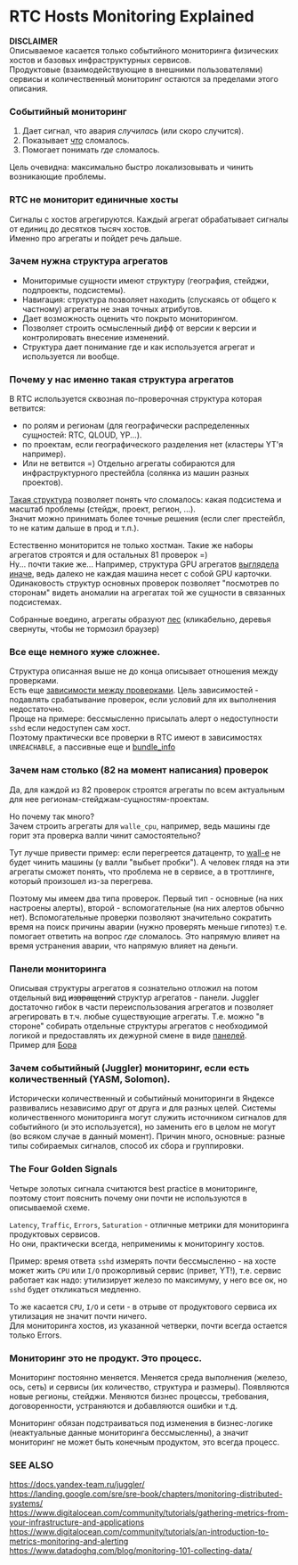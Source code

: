 # RTC Hosts Monitoring Explained

**DISCLAIMER**  
Описываемое касается только событийного мониторинга физических хостов и базовых инфраструктурных сервисов.  
Продуктовые (взаимодействующие в внешними пользователями) сервисы и количественный мониторинг остаются за пределами
этого описания.

### Событийный мониторинг
1. Дает сигнал, что авария *случилась* (или скоро случится).
2. Показывает [*что*](https://www.youtube.com/watch?v=xoBnQg4_J60&feature=youtu.be&t=135) сломалось.
3. Помогает понимать *где* сломалось.

Цель очевидна: максимально быстро локализовывать и чинить возникающие проблемы.

### RTC не мониторит единичные хосты
Сигналы с хостов агрегируются. Каждый агрегат обрабатывает сигналы от единиц до десятков тысяч хостов.  
Именно про агрегаты и пойдет речь дальше.

### Зачем нужна структура агрегатов
- Мониторимые сущности имеют структуру (география, стейджи, подпроекты, подсистемы).
- Навигация: структура позволяет находить (спускаясь от общего к частному) агрегаты не зная точных атрибутов.
- Дает возможность оценить что покрыто мониторингом.
- Позволяет строить осмысленный дифф от версии к версии и контролировать внесение изменений.
- Структура дает понимание где и как используется агрегат и используется ли вообще.

### Почему у нас именно такая структура агрегатов
В RTC используется сквозная по-проверочная структура которая ветвится:
 * по ролям и регионам (для географически распределенных сущностей: RTC, QLOUD, YP...).
 * по проектам, если географического разделения нет (кластеры YT'я например).
 * Или не ветвится =) Отдельно агрегаты собираются для инфраструктурного престейбла (солянка из машин разных проектов).

[Такая структура](https://proxy.sandbox.yandex-team.ru/1708235818/RTC.hostman-salt.html) позволяет понять *что*
сломалось: какая подсистема и масштаб проблемы (стейдж, проект, регион, ...).  
Значит можно принимать более точные решения (если слег престейбл, то не катим дальше в прод и т.п.).

Естественно мониторится не только хостман. Такие же наборы агрегатов строятся и для остальных 81 проверок =)  
Ну... почти такие же... Например, структура GPU агрегатов
[выглядела иначе](https://proxy.sandbox.yandex-team.ru/1708235818/RTC.check_gpu.html), ведь далеко не каждая машина
несет с собой GPU карточки.  
Одинаковость структур основных проверок позволяет "посмотрев по сторонам" видеть аномалии на агрегатах той же сущности
в связанных подсистемах.

Собранные воедино, агрегаты образуют [лес](https://proxy.sandbox.yandex-team.ru/1658011303/full.html) (кликабельно,
деревья свернуты, чтобы не тормозил браузер)

### Все еще немного ~~хуже~~ сложнее.
Структура описанная выше не до конца описывает отношения между проверками.  
Есть еще [зависимости между проверками](https://docs.yandex-team.ru/juggler/aggregates/dependencies). Цель
зависимостей - подавлять срабатывание проверок, если условий для их выполнения недостаточно.  
Проще на примере: бессмысленно присылать алерт о недоступности `sshd` если недоступен сам хост.  
Поэтому практически все проверки в RTC имеют в зависимостях `UNREACHABLE`, а пассивные еще и
[bundle\_info](https://a.yandex-team.ru/arc/trunk/arcadia/infra/rtc/juggler/bundle/checks/bundle_info/README.md)

### Зачем нам столько (82 на момент написания) проверок
Да, для каждой из 82 проверок строятся агрегаты по всем актуальным для нее регионам-стейджам-сущностям-проектам.

Но почему так много?  
Зачем строить агрегаты для `walle_cpu`, например, ведь машины где горит эта проверка валли чинит самостоятельно?

Тут лучше привести пример: если перегреется датацентр, то [wall-e](https://wiki.yandex-team.ru/wall-e/) не будет
чинить машины (у валли "выбьет пробки"). А человек глядя на эти агрегаты сможет понять, что проблема не в сервисе, а в
троттлинге, который произошел из-за перегрева.

Поэтому мы имеем два типа проверок. Первый тип - основные (на них настроены алерты), второй - вспомогательные (на них
алертов обычно нет). Вспомогательные проверки позволяют значительно сократить время на поиск причины аварии (нужно
проверять меньше гипотез) т.е. помогает ответить на вопрос *где* сломалось. Это напрямую влияет на время устранения
аварии, что напрямую влияет на деньги.

### Панели мониторинга
Описывая структуры агрегатов я сознательно отложил на потом отдельный вид ~~извращений~~ структур агрегатов - панели.
Juggler достаточно гибок в части переиспользования агрегатов и позволяет агрегировать в т.ч. любые существующие
агрегаты. Т.е. можно "в стороне" собирать отдельные структуры агрегатов с необходимой логикой и предоставлять их
дежурной смене в виде [панелей](https://juggler.yandex-team.ru/dashboards/rtc_marty/).  
Пример для [Бора](https://proxy.sandbox.yandex-team.ru/1708235818/yt_panel-bohr.html)

### Зачем событийный (Juggler) мониторинг, если есть количественный (YASM, Solomon).
Исторически количественный и событийный мониторинги в Яндексе развивались независимо друг от друга и для разных целей.
Системы количественного мониторинга могут служить источником сигналов для событийного (и это используется), но
заменить его в целом не могут (во всяком случае в данный момент). Причин много, основные: разные типы собираемых
сигналов, способ их сбора и группировки.

### The Four Golden Signals
Четыре золотых сигнала считаются best practice в мониторинге, поэтому стоит пояснить почему они почти не используются в
описываемой схеме.

`Latency`, `Traffic`, `Errors`, `Saturation` - отличные метрики для мониторинга продуктовых сервисов.  
Но они, практически всегда, неприменимы к мониторингу хостов.

Пример: время ответа `sshd` измерять почти бессмысленно - на хосте может жить `CPU` или `I/O` прожорливый сервис
(привет, YT!), т.е. сервис работает как надо: утилизирует железо по максимуму, у него все ок, но `sshd` будет
откликаться медленно.

То же касается `CPU`, `I/O` и сети - в отрыве от продуктового сервиса их утилизация не значит почти ничего.  
Для мониторинга хостов, из указанной четверки, почти всегда остается только Errors.

### Мониторинг это не продукт. Это процесс.
Мониторинг постоянно меняется. Меняется среда выполнения (железо, ось, сеть) и сервисы (их количество, структура и
размеры). Появляются новые регионы, стейджи. Меняются бизнес процессы, требования, договоренности, устраняются и
добавляются ошибки и т.д.

Мониторинг обязан подстраиваться под изменения в бизнес-логике (неактуальные данные мониторинга бессмысленны), а значит
мониторинг не может быть конечным продуктом, это всегда процесс.

### SEE ALSO
https://docs.yandex-team.ru/juggler/  
https://landing.google.com/sre/sre-book/chapters/monitoring-distributed-systems/  
https://www.digitalocean.com/community/tutorials/gathering-metrics-from-your-infrastructure-and-applications  
https://www.digitalocean.com/community/tutorials/an-introduction-to-metrics-monitoring-and-alerting  
https://www.datadoghq.com/blog/monitoring-101-collecting-data/  
